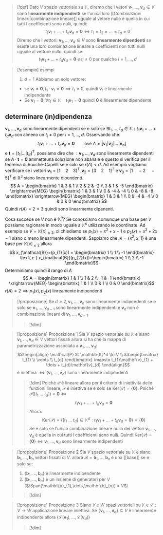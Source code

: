 >[!def]
>Dato $V$ spazio vettoriale su $\mathbb{K}$, diremo che i vetori $\mathbf{v}_{1},\dots, \mathbf{v}_{d} \in V$ sono **linearmente indipendenti** se l'unica loro [[Combinazioni lineari|combinazione lineare]] uguale al vetore nullo è quella in cui tutti i coefficienti sono nulli, quindi:
> $$ t_{1}\mathbf{v}_{1} + \dots + t_{d}\mathbf{v}_{d} = \mathbf{0} \iff t_{1} = t_{2} = \dots = t_{d} = 0 $$
> Diremo che i vettori: $\mathbf{v}_{1},\dots,\mathbf{v}_{d} \in V$ sono **linearmente dipendenti** se esiste una loro combinazione lineare a coefficienti non tutti nulli uguale al vettore nullo, quindi se:
>  $$ t_{1}\mathbf{v}_{1} + \dots + t_{d}\mathbf{v}_{d} = \mathbf{0} \text{ e } t_{i} \neq 0 \text{ per qualche } i = 1,\dots,d$$
>

>[!esempio] esempi
>1. $d = 1$
>	Abbiamo un solo vettore:
>	- se $\mathbf{v}_{1} \neq \mathbf{0}, t_{1} \cdot \mathbf{v}_{1} = \mathbf{0} \implies t_{1} = 0$, quindi $\mathbf{v}_{1}$ è linearmente indipendente
>	- Se $\mathbf{v}_{1} = \mathbf{0}, \forall t_{1} \in \mathbb{K}\quad t_{1}\mathbf{v}_{1} = \mathbf{0}$ quindi $\mathbf{0}$ è linearmente dipendente


## determinare (in)dipendenza
$\mathbf{v}_{1},\dots,\mathbf{v}_{d}$ sono linearmente dipendenti se e solo se $\exists t_{1},\dots,t_{d} \in \mathbb{K} : t_{1}\mathbf{v}_{1} + \dots + t_{d}\mathbf{v}_{d}$ con almeno un $t_{i} \neq 0$ per $i = 1,\dots,d$. Osservando che:
$$ t_{1}\mathbf{v}_{1} + \dots + t_{d}\mathbf{v}_{d} = \mathbf{0}\qquad\text{ove }A = [\mathbf{v}_{1}|\mathbf{v}_{2}|\dots|\mathbf{v}_{d}] $$
e $\mathbf{t} = [t_{1}|\dots|t_{d}]^T$, possiamo dire che $:\mathbf{v}_{1},\dots,\mathbf{v}_{d}$ sono linearmente dipendenti se $A\cdot \mathbf{t} = \mathbf{0}$ ammetteuna soluzione non abanale e questo si verifica per il teorema di Rouchè-Capelli se e solo se $r(A) < d$. Ad esempio vogliamo verificare se i vettori $\mathbf{v_{1}}=[1\quad 2\quad 3]^T, \mathbf{v}_{2}=[3\quad 2\quad 1]^T$ e $\mathbf{v}_{3}=[1 \quad -2\quad -5]^T$ di $\mathbb{R}^3$ siano linearmente dipendenti.
$$ A = \begin{bmatrix}
1 & 3 & 1 \\
2 & 2 & -2 \\
3 & 1 & -5
\end{bmatrix} \xrightarrow{MEG} \begin{bmatrix}
1 & 3 & 1 \\
0 & -4 & -4  \\
0 & -8 & -8
\end{bmatrix} \xrightarrow{MEG} \begin{bmatrix}
1 & 3 & 1 \\
0 & -4 & -4 \\
0 & 0 & 0
\end{bmatrix} 
$$
Quindi $r(A) = 2 < 3$ quindi sono linearmente dipenenti.

Cosa succede se $V$ non è $\mathbb{K}^n$?
Se conosciamo comunque una base per $V$ possiamo ragionare in modo uguale a $\mathbb{K}^n$ utilizzando le coordinate. Ad esempio se $V=\mathbb{K}[x]_{ \leq 2}$, ci chiediamo se $p_{1}(x) = x^2 + x - 1$ e $p_{2}(x) = x^2+2x -1$ siano o meno linearmente dipendenti.
Sappiamo che $\mathcal{B} = \left\{x^2,x,1 \right\}$ è una base per $\mathbb{K}[x]_{\leq {2}}$ allora
$$ x_{\mathcal{B}}=(p_{1}(x)) = \begin{bmatrix}
1 \\
1 \\
-1
\end{bmatrix} \text{ e }
x_{\mathcal{B}}(p_{2}(x))=\begin{bmatrix}
1 \\
2 \\
-1
\end{bmatrix}$$Determiniamo quindi il rango di $A$
$$ A = \begin{bmatrix}
1 & 1 \\
1 & 2 \\
-1 & -1
\end{bmatrix} \xrightarrow{MEG}
\begin{bmatrix}
1 & 1 \\
0 & 1 \\
0 & 0
\end{bmatrix}$$
	$r(A)=2 \implies p_{1}(x),p_{2}(x)$ linreamente indipendenti

>[!proposizione]
>Se $d \geq 2, \mathbf{v}_{1},\dots,\mathbf{v}_{d}$ sono linearmente indipendenti se e solo se $\mathbf{v}_{1},\dots,\mathbf{v}_{d-1}$ sono linearmente indipendenti e $\mathbf{v}_{d}$ non è combinazione lineare di $\mathbf{v}_{1},\dots,\mathbf{v}_{d-1}$
>
>>[!dim]


>[!proposizione] Proposizione 1
>Sia $V$ spazio vettoriale su $\mathbb{K}$ e siano $\mathbf{v}_{1},\dots,\mathbf{v}_{d} \in V$ vettori fissati allora si ha che la mappa di parametrizzazione associata a $\mathbf{v}_{1},\dots,\mathbf{v}_{d} :$ $$\begin{align}
>\mathcal{P} &: \mathbb{K}^d \to V \\
>&\begin{bmatrix}
t_{1} \\
\vdots \\
t_{d}
\end{bmatrix} \mapsto t_{1}\mathbf{v}_{1} + \dots + t_{d}\mathbf{v}_{d}
>\end{align}$$
>è iniettiva $\iff \left\{ \mathbf{v}_{1},\dots,\mathbf{v}_{d} \right\}$ sono linearmente indipendenti
>
>>[!dim]
>>Poichè $\mathcal{P}$ è lineare allora per il criterio di iniettività delle funzioni lineare, $\mathcal{P}$ è iniettiva se e solo se $\text{Ker}(\mathcal{P}) = \left\{ \mathbf{0} \right\}$. Poichè $\mathcal{P}([t_{1}\ \dots\ t_{d}]) = \mathbf{0}$ $\iff$
>> $$ t_{1}\mathbf{v}_{1}+ \dots + t_{d}\mathbf{v}_{d} = \mathbf{0} $$
>> Allora:
>> $$ \text{Ker}(\mathcal{P}) = \left\{ [t_{1}\ \dots\ t_{d}] \in \mathbb{K}^d : t_{1}\mathbf{v}_{1} + \dots + t_{d}\mathbf{v}_{d} = \mathbf{0} \right\} = \left\{ \mathbf{0} \right\}   $$
>> Se e solo se l'unica combinazione lineare nulla dei vettori $\mathbf{v}_{1},\dots,\mathbf{v}_{d}$ è quella in cui tutti i coefficienti sono nulli.
>> Quindi $\text{Ker}(\mathcal{P}) = \left\{ \mathbf{0} \right\} \iff \mathbf{v}_{1},\dots,\mathbf{v}_{d}$ sono linearmente indipendenti
 

>[!proposizione] Proposizione 2
>Sia $V$ spazio vettoriale su $\mathbb{K}$ e siano $\mathbf{b}_{1},\dots,\mathbf{b}_{n}$ vettori fissati di $V$. allora $\mathcal{B} = {\mathbf{b}_{1},\dots,\mathbf{b}_{n}}$ è una [[base]] se e solo se:
>1. $\left\{ \mathbf{b}_{1},\dots,\mathbf{b}_{n} \right\}$ è linearmente indipendente
>2. $\left\{ \mathbf{b}_{1},\dots,\mathbf{b}_{n} \right\}$ è un insieme di generatori per $V$ ($\Span(\mathbf{b}_{1},\dots,\mathbf{b}_{n}) = V$)
>
>>[!dim]

>[!proposizione] Proposizione 3
>Siano $V$ e $W$ spazi vettoriali su $\mathbb{K}$ e $\mathcal{L} : V \to W$ applicazione lineare iniettiva. Se $\{\mathbf{v}_{1},\dots,\mathbf{v}_{d}\} \subseteq V$ è linearmente indipendente allora
>$\left\{ \mathcal{L}(\mathbf{v}_{1}),\dots,\mathcal{L}(\mathbf{v}_{d}) \right\}$
>>[!dim]

